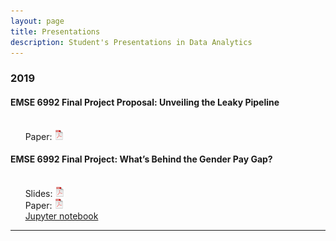 ```yaml
---
layout: page
title: Presentations
description: Student's Presentations in Data Analytics
---
```



###  2019

#### EMSE 6992 Final Project Proposal: Unveiling the Leaky Pipeline
<br/>&nbsp; &nbsp; &nbsp; Paper:
[![pdf](icons16/pdf-icon.png)](https://alsilbert.github.io/Assignments/Proposal_Paper_EMSE_6992.pdf)
&nbsp; &nbsp; &nbsp;

#### EMSE 6992 Final Project: What’s Behind the Gender Pay Gap?
<br/>&nbsp; &nbsp; &nbsp; Slides:
[![pdf presentation](icons16/pdf-icon.png)](https://alsilbert.github.io/Assignments/FinalPresentation_EMSE6992.pdf)
&nbsp; &nbsp; &nbsp;
<br/>&nbsp; &nbsp; &nbsp; Paper:
[![pdf document](icons16/pdf-icon.png)](https://alsilbert.github.io/Assignments/FinalPaper_EMSE6992.pdf)
&nbsp; &nbsp; &nbsp;
<br/>&nbsp; &nbsp; &nbsp;
[Jupyter notebook](https://alsilbert.github.io/Assignments/FinalProject_ArielSilbert.ipynb)
&nbsp; &nbsp; &nbsp;

---




